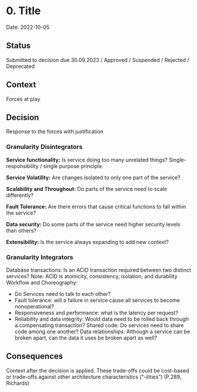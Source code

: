 # 0. Title

Date: 2022-10-05

## Status

Submitted to decision due 30.09.2023 / Approved / Suspended / Rejected / Deprecated 

## Context

Forces at play

## Decision

Response to the forces with justification

### Granularity Disintegrators

**Service functionality:**
Is service doing too many unrelated things? Single-responsibility / single purpose principle.

**Service Volatility:**
Are changes isolated to only one part of the service?

**Scalability and Throughout:**
Do parts of the service need to scale differently?

**Fault Tolerance:**
Are there errors that cause critical functions to fall within the service? 

**Data security:**
Do some parts of the service need higher security levels than others?

**Extensibility:** Is the service always expanding to add new context?

### Granularity Integrators

Database transactions: 	Is an ACID transaction required between two distinct services? Note: ACID is atomicity, consistency, isolation, and durability
Workflow and Choreography:
-	Do Services need to talk to each other?
-	Fault tolerance: will a failure in service cause all services to become nonoperational?
-	Responsiveness and performance: what is the latency per request?
-	Reliability and data integrity: Would data need to be rolled back through a compensating transaction?
Shared code: Do services need to share code among one another?
Data relationships: Although a service can be broken apart, can the data it uses be broken apart as well?


## Consequences

Context after the decision is applied. These trade-offs could be cost-based or trade-offs against other architecture characteristics (“-ilities”) (P.289, Richards)
